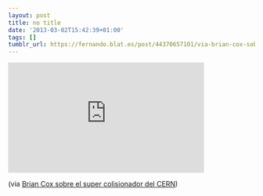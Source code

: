 ```yaml
---
layout: post
title: no title
date: '2013-03-02T15:42:39+01:00'
tags: []
tumblr_url: https://fernando.blat.es/post/44370657101/via-brian-cox-sobre-el-super-colisionador-del
---
```

<iframe src="http://embed.ted.com/talks/lang/es/brian_cox_on_cern_s_supercollider.html" width="400" height="225" frameborder="0" scrolling="no" webkitallowfullscreen mozallowfullscreen allowfullscreen></iframe>  

(via [Brian Cox sobre el super colisionador del CERN](http://www.ted.com/talks/lang/es/brian_cox_on_cern_s_supercollider.html?source=tumblr#.UTIP2Qz2vgB.tumblr))
